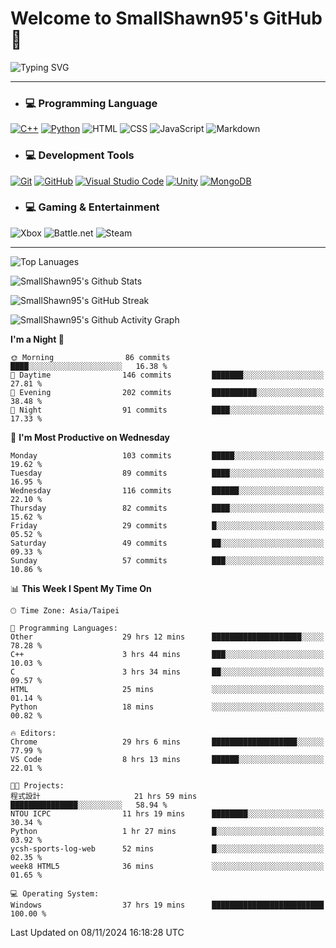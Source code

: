 # Welcome to SmallShawn95's GitHub 👋

![Typing SVG](https://readme-typing-svg.demolab.com/?lines=print("Hello,+world");cout+>>+"Hello,+world!";console.log("Hello,+world!")&center=true&vCenter=true&size=22&random=true)

***
<!-- https://shields.io/, https://simpleicons.org/ -->
* ### 💻 Programming Language
[![C++](https://img.shields.io/badge/-C++-00599C?style=flat-square&logo=cplusplus)](https://cplusplus.com/)
[![Python](https://img.shields.io/badge/-Python-3776AB?style=flat-square&logo=python&logoColor=white)](https://www.python.org/)
![HTML](https://img.shields.io/badge/-HTML-E34F26?style=flat-square&logo=html5&logoColor=white)
![CSS](https://img.shields.io/badge/-CSS-1572B6?style=flat-square&logo=css3)
![JavaScript](https://img.shields.io/badge/-JavaScript-F7DF1E?style=flat-square&logo=javascript&logoColor=white)
![Markdown](https://img.shields.io/badge/-Markdown-000000?style=flat-square&logo=markdown)
* ### 💻 Development Tools
[![Git](https://img.shields.io/badge/-Git-f05032?style=flat-square&logo=git&logoColor=white)](https://git-scm.com/)
[![GitHub](https://img.shields.io/badge/-GitHub-181717?style=flat-square&logo=github)](https://github.com/)
[![Visual Studio Code](https://img.shields.io/badge/-Visual%20Studio%20Code-007ACC?style=flat-square&logo=visualstudiocode)](https://code.visualstudio.com/)
[![Unity](https://img.shields.io/badge/-Unity-000000?style=flat-square&logo=unity)](https://unity.com/)
[![MongoDB](https://img.shields.io/badge/-MongoDB-47A248?style=flat-square&logo=mongodb&logoColor=white)](https://www.mongodb.com/)
* ### 💻 Gaming & Entertainment
![Xbox](https://img.shields.io/badge/-Xbox-107C10?style=flat-square&logo=xbox)
![Battle.net](https://img.shields.io/badge/-Battle.net-4381C3?style=flat-square&logo=battledotnet&logoColor=white)
![Steam](https://img.shields.io/badge/-Steam-000000?style=flat-square&logo=steam)
***

<!-- ![GitHub User's Stars](https://img.shields.io/github/stars/smallshawn95?color=orange&label=Stars&labelColor=yellow) -->
<!-- ![GitHub Followers](https://img.shields.io/github/followers/smallshawn95?color=orange&label=Followers&labelColor=FFDBAC) -->

![Top Lanuages](https://github-readme-stats.vercel.app/api/top-langs/?username=smallshawn95&theme=holi&layout=donut&size_weight=0.5&count_weight=0.5&exclude_repo=smallshawn95.github.io)

![SmallShawn95's Github Stats](https://github-readme-stats.vercel.app/api?username=smallshawn95&theme=holi&show_icons=true&rank_icon=github)

![SmallShawn95's GitHub Streak](https://streak-stats.demolab.com/?user=smallshawn95&theme=holi-theme&date_format=M%20j%5B%2C%20Y%5D)

![SmallShawn95's Github Activity Graph](https://github-readme-activity-graph.vercel.app/graph?username=smallshawn95&theme=tokyo-night)

<!-- ![SmallShawn95's WakaTime Stats](https://github-readme-stats.vercel.app/api/wakatime?username=smallshawn95) -->
<!-- ![Repositorie Card](https://github-readme-stats.vercel.app/api/pin/?username=smallshawn95&repo=Python-Discord-Bot-Course&theme=holi) -->
<!-- ![Repositorie Card](https://github-readme-stats.vercel.app/api/pin/?username=smallshawn95&repo=ZeroJudge-Code&theme=holi) -->

<!--START_SECTION:waka-->
**I'm a Night 🦉** 

```text
🌞 Morning                86 commits          ████░░░░░░░░░░░░░░░░░░░░░   16.38 % 
🌆 Daytime                146 commits         ███████░░░░░░░░░░░░░░░░░░   27.81 % 
🌃 Evening                202 commits         ██████████░░░░░░░░░░░░░░░   38.48 % 
🌙 Night                  91 commits          ████░░░░░░░░░░░░░░░░░░░░░   17.33 % 
```
📅 **I'm Most Productive on Wednesday** 

```text
Monday                   103 commits         █████░░░░░░░░░░░░░░░░░░░░   19.62 % 
Tuesday                  89 commits          ████░░░░░░░░░░░░░░░░░░░░░   16.95 % 
Wednesday                116 commits         ██████░░░░░░░░░░░░░░░░░░░   22.10 % 
Thursday                 82 commits          ████░░░░░░░░░░░░░░░░░░░░░   15.62 % 
Friday                   29 commits          █░░░░░░░░░░░░░░░░░░░░░░░░   05.52 % 
Saturday                 49 commits          ██░░░░░░░░░░░░░░░░░░░░░░░   09.33 % 
Sunday                   57 commits          ███░░░░░░░░░░░░░░░░░░░░░░   10.86 % 
```


📊 **This Week I Spent My Time On** 

```text
🕑︎ Time Zone: Asia/Taipei

💬 Programming Languages: 
Other                    29 hrs 12 mins      ████████████████████░░░░░   78.28 % 
C++                      3 hrs 44 mins       ███░░░░░░░░░░░░░░░░░░░░░░   10.03 % 
C                        3 hrs 34 mins       ██░░░░░░░░░░░░░░░░░░░░░░░   09.57 % 
HTML                     25 mins             ░░░░░░░░░░░░░░░░░░░░░░░░░   01.14 % 
Python                   18 mins             ░░░░░░░░░░░░░░░░░░░░░░░░░   00.82 % 

🔥 Editors: 
Chrome                   29 hrs 6 mins       ███████████████████░░░░░░   77.99 % 
VS Code                  8 hrs 13 mins       ██████░░░░░░░░░░░░░░░░░░░   22.01 % 

🐱‍💻 Projects: 
程式設計                     21 hrs 59 mins      ███████████████░░░░░░░░░░   58.94 % 
NTOU ICPC                11 hrs 19 mins      ████████░░░░░░░░░░░░░░░░░   30.34 % 
Python                   1 hr 27 mins        █░░░░░░░░░░░░░░░░░░░░░░░░   03.92 % 
ycsh-sports-log-web      52 mins             █░░░░░░░░░░░░░░░░░░░░░░░░   02.35 % 
week8 HTML5              36 mins             ░░░░░░░░░░░░░░░░░░░░░░░░░   01.65 % 

💻 Operating System: 
Windows                  37 hrs 19 mins      █████████████████████████   100.00 % 
```


 Last Updated on 08/11/2024 16:18:28 UTC
<!--END_SECTION:waka-->

<!--
**smallshawn95/smallshawn95** is a ✨ _special_ ✨ repository because its `README.md` (this file) appears on your GitHub profile.

- 🔭 I’m currently working on ...
- 🌱 I’m currently learning ...
- 👯 I’m looking to collaborate on ...
- 🤔 I’m looking for help with ...
- 💬 Ask me about ...
- 📫 How to reach me: ...
- 😄 Pronouns: ...
- ⚡ Fun fact: ...
-->
